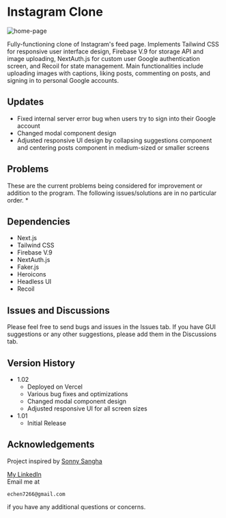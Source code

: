 # Instagram Clone

![home-page]

Fully-functioning clone of Instagram's feed page. Implements Tailwind CSS for responsive user interface design, Firebase V.9 for storage API and image uploading, NextAuth.js for custom user Google authentication screen, and Recoil for state management. Main functionalities include uploading images with captions, liking posts, commenting on posts, and signing in to personal Google accounts.

## Updates
* Fixed internal server error bug when users try to sign into their Google account
* Changed modal component design
* Adjusted responsive UI design by collapsing suggestions component and centering posts component in medium-sized or smaller screens

## Problems
These are the current problems being considered for improvement or addition to the program. The following issues/solutions are in no particular order.
* 

## Dependencies

* Next.js
* Tailwind CSS
* Firebase V.9
* NextAuth.js
* Faker.js
* Heroicons
* Headless UI
* Recoil

## Issues and Discussions
Please feel free to send bugs and issues in the Issues tab. If you have GUI suggestions or any other suggestions, please add them in the Discussions tab.

## Version History
* 1.02
    * Deployed on Vercel
    * Various bug fixes and optimizations
    * Changed modal component design
    * Adjusted responsive UI for all screen sizes
* 1.01
    * Initial Release

## Acknowledgements
Project inspired by [Sonny Sangha](https://github.com/sonnysangha)

[My LinkedIn](https://www.linkedin.com/in/ericchenatl/)<br/>
Email me at
```
echen7266@gmail.com
```
if you have any additional questions or concerns.

[home-page]: https://i.imgur.com/ws017OA.png
